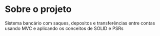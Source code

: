 # Sobre o projeto

Sistema bancário com saques, depositos e transferências entre contas usando MVC e aplicando os conceitos de SOLID e PSRs

